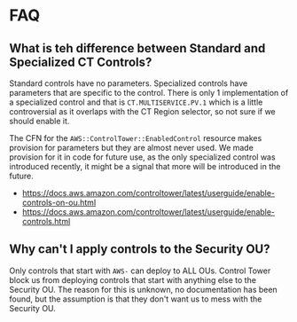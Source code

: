 # FAQ

## What is teh difference between Standard and Specialized CT Controls?
 
Standard controls have no parameters. Specialized controls have parameters that are specific to the control. There is 
only 1 implementation of a specialized control and that is `CT.MULTISERVICE.PV.1` which is a little controversial as it
overlaps with the CT Region selector, so not sure if we should enable it. 

The CFN for the `AWS::ControlTower::EnabledControl` resource makes provision for parameters but they are almost never 
used. We made provision for it in code for future use, as the only specialized control was introduced recently, it 
might be a signal that more will be introduced in the future.

- https://docs.aws.amazon.com/controltower/latest/userguide/enable-controls-on-ou.html
- https://docs.aws.amazon.com/controltower/latest/userguide/enable-controls.html

## Why can't I apply controls to the Security OU? 

Only controls that start with `AWS-` can deploy to ALL OUs. Control Tower block us from deploying controls that start 
with anything else to the Security OU. The reason for this is unknown, no documentation has been found, but the 
assumption is that they don't want us to mess with the Security OU.